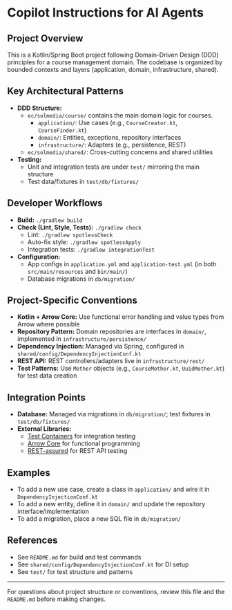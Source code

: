 # Copilot Instructions for AI Agents

## Project Overview
This is a Kotlin/Spring Boot project following Domain-Driven Design (DDD) principles for a course management domain. The codebase is organized by bounded contexts and layers (application, domain, infrastructure, shared).

## Key Architectural Patterns
- **DDD Structure:**
  - `ec/solmedia/course/` contains the main domain logic for courses.
    - `application/`: Use cases (e.g., `CourseCreator.kt`, `CourseFinder.kt`)
    - `domain/`: Entities, exceptions, repository interfaces
    - `infrastructure/`: Adapters (e.g., persistence, REST)
  - `ec/solmedia/shared/`: Cross-cutting concerns and shared utilities
- **Testing:**
  - Unit and integration tests are under `test/` mirroring the main structure
  - Test data/fixtures in `test/db/fixtures/`

## Developer Workflows
- **Build:** `./gradlew build`
- **Check (Lint, Style, Tests):** `./gradlew check`
  - Lint: `./gradlew spotlessCheck`
  - Auto-fix style: `./gradlew spotlessApply`
  - Integration tests: `./gradlew integrationTest`
- **Configuration:**
  - App configs in `application.yml` and `application-test.yml` (in both `src/main/resources` and `bin/main/`)
  - Database migrations in `db/migration/`

## Project-Specific Conventions
- **Kotlin + Arrow Core:** Use functional error handling and value types from Arrow where possible
- **Repository Pattern:** Domain repositories are interfaces in `domain/`, implemented in `infrastructure/persistence/`
- **Dependency Injection:** Managed via Spring, configured in `shared/config/DependencyInjectionConf.kt`
- **REST API:** REST controllers/adapters live in `infrastructure/rest/`
- **Test Patterns:** Use `Mother` objects (e.g., `CourseMother.kt`, `UuidMother.kt`) for test data creation

## Integration Points
- **Database:** Managed via migrations in `db/migration/`; test fixtures in `test/db/fixtures/`
- **External Libraries:**
  - [Test Containers](https://www.testcontainers.org/) for integration testing
  - [Arrow Core](https://arrow-kt.io/docs/core/) for functional programming
  - [REST-assured](https://rest-assured.io/) for REST API testing

## Examples
- To add a new use case, create a class in `application/` and wire it in `DependencyInjectionConf.kt`
- To add a new entity, define it in `domain/` and update the repository interface/implementation
- To add a migration, place a new SQL file in `db/migration/`

## References
- See `README.md` for build and test commands
- See `shared/config/DependencyInjectionConf.kt` for DI setup
- See `test/` for test structure and patterns

---
For questions about project structure or conventions, review this file and the `README.md` before making changes.
